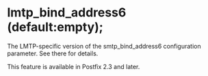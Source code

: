 # lmtp_bind_address6 (default:empty); 

 The LMTP-specific version of the smtp_bind_address6 configuration
parameter.  See there for details. 

 This feature is available in Postfix 2.3 and later. 


